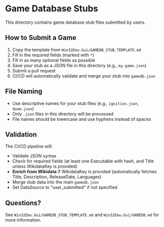 # Game Database Stubs

This directory contains game database stub files submitted by users.

## How to Submit a Game

1. Copy the template from `Win32Emu.Gui/GAMEDB_STUB_TEMPLATE.md`
2. Fill in the required fields (marked with `*`)
3. Fill in as many optional fields as possible
4. Save your stub as a JSON file in this directory (e.g., `my-game.json`)
5. Submit a pull request
6. CI/CD will automatically validate and merge your stub into `gamedb.json`

## File Naming

- Use descriptive names for your stub files (e.g., `ignition.json`, `doom.json`)
- Only `.json` files in this directory will be processed
- File names should be lowercase and use hyphens instead of spaces

## Validation

The CI/CD pipeline will:
- Validate JSON syntax
- Check for required fields (at least one Executable with hash, and Title unless WikidataKey is provided)
- **Enrich from Wikidata** if WikidataKey is provided (automatically fetches Title, Description, ReleaseDate, Languages)
- Merge stub data into the main `gamedb.json`
- Set DataSource to "user_submitted" if not specified

## Questions?

See `Win32Emu.Gui/GAMEDB_STUB_TEMPLATE.md` and `Win32Emu.Gui/GAMEDB.md` for more information.
